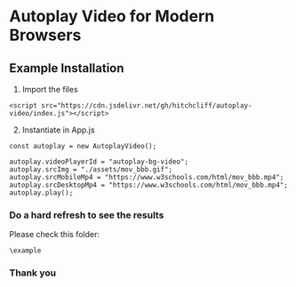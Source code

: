 # Autoplay Video for Modern Browsers

## Example Installation

1. Import the files

```
<script src="https://cdn.jsdelivr.net/gh/hitchcliff/autoplay-video/index.js"></script>
```

2. Instantiate in App.js

```
const autoplay = new AutoplayVideo();

autoplay.videoPlayerId = "autoplay-bg-video";
autoplay.srcImg = "./assets/mov_bbb.gif";
autoplay.srcMobileMp4 = "https://www.w3schools.com/html/mov_bbb.mp4";
autoplay.srcDesktopMp4 = "https://www.w3schools.com/html/mov_bbb.mp4";
autoplay.play();
```

### Do a hard refresh to see the results

Please check this folder:

```
\example
```

### Thank you
